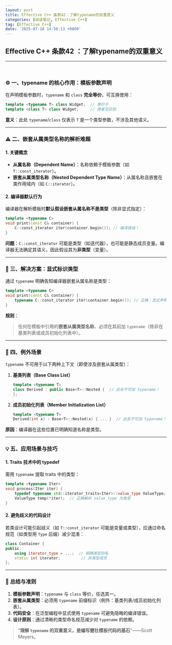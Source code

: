```yaml
---
layout: post
title: Effective C++ 条款42：了解typename的双重意义
categories: [阅读笔记, Effective C++]
tag: [Effective C++]
date: '2025-07-18 14:56:13 +0800'
---
```


## **Effective C++ 条款42 ：了解typename的双重意义**

---

<br/>

### ⚙️ **一、typename 的核心作用：模板参数声明**

在声明模板参数时，`typename` 和 `class` **完全等价**，可互换使用：
```cpp
template <typename T> class Widget;  // 等价于
template <class T> class Widget;     // 两者无区别
```
**意义**：此处 `typename`/`class` 仅表示 `T` 是一个类型参数，不涉及其他语义。

---

### ⚠️ **二、嵌套从属类型名称的解析难题**

#### 1. **关键概念**

- **从属名称（Dependent Name）**：名称依赖于模板参数（如 `T::const_iterator`）。
- **嵌套从属类型名称（Nested Dependent Type Name）**：从属名称且嵌套在类作用域内（如 `C::iterator`）。
  
#### 2. **编译器默认行为**

编译器在解析模板时**默认假设嵌套从属名称不是类型**（除非显式指定）：
```cpp
template <typename C>
void print(const C& container) {
    C::const_iterator iter(container.begin()); // 编译错误！
}
```
**问题**：`C::const_iterator` 可能是类型（如迭代器），也可能是静态成员变量。编译器无法确定其语义，因此假设其为**非类型**（变量）。

---

### 🔧 **三、解决方案：显式标识类型**

通过 `typename` 明确告知编译器嵌套从属名称是类型：
```cpp
template <typename C>
void print(const C& container) {
    typename C::const_iterator iter(container.begin()); // 正确：显式声明为类型
}
```
**规则**：  
> 任何在模板中引用的**嵌套从属类型名称**，必须在其前加 `typename`（除非在基类列表或成员初始化列表中）。

---

### 🚫 **四、例外场景**

`typename` 不可用于以下两种上下文（即使涉及嵌套从属类型）：
1. **基类列表（Base Class List）**  
   ```cpp
   template <typename T>
   class Derived : public Base<T>::Nested {  // 此处不可加 typename！
   };
   ```
2. **成员初始化列表（Member Initialization List）**  
   ```cpp
   template <typename T>
   Derived(int x) : Base<T>::Nested(x) { ... }  // 此处不可加 typename！
   ```
**原因**：编译器在这些位置已明确知道名称是类型。

---

### 💡 **五、应用场景与技巧**

#### 1. **Traits 技术中的 typedef**

需用 `typename` 提取 traits 中的类型：
```cpp
template <typename Iter>
void process(Iter iter) {
    typedef typename std::iterator_traits<Iter>::value_type ValueType;
    ValueType temp(*iter);  // 正确解析 value_type 为类型
}
```


#### 2. **避免歧义的代码设计**

若类设计可能引起歧义（如 `T::const_iterator` 可能是变量或类型），应通过命名规范（如类型用 `Type` 后缀）减少混淆：
```cpp
class Container {
public:
    using iterator_type = ...;  // 明确类型别名
    static int iterator;         // 非类型成员
};
```

---

### 📌 **总结与准则**

1. **模板参数声明**：`typename` 与 `class` 等价，任选其一。  
2. **嵌套从属类型**：必须用 `typename` 前缀标识（例外：基类列表/成员初始化列表）。  
3. **代码安全**：在泛型编程中显式使用 `typename` 可避免隐晦的编译错误。  
4. **设计原则**：通过清晰的类型命名规范减少对 `typename` 的依赖。  

> “**理解 `typename` 的双重意义，是编写健壮模板代码的基石**”——Scott Meyers。
